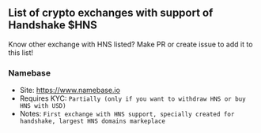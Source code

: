 ## List of crypto exchanges with support of Handshake $HNS
Know other exchange with HNS listed? Make PR or create issue to add it to this list!

### Namebase
- Site: https://www.namebase.io
- Requires KYC: ``Partially (only if you want to withdraw HNS or buy HNS with USD)``
- Notes: ``First exchange with HNS support, specially created for handshake, largest HNS domains markeplace``
